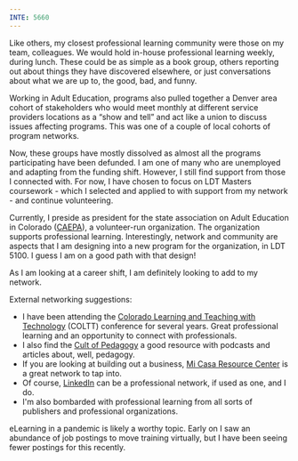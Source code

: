 ```yaml
---
INTE: 5660
---
```


Like others, my closest professional learning community were those on my team, colleagues. We would hold in-house professional learning weekly, during lunch. These could be as simple as a book group, others reporting out about things they have discovered elsewhere, or just conversations about what we are up to, the good, bad, and funny.

Working in Adult Education, programs also pulled together a Denver area cohort of stakeholders who would meet monthly at different service providers locations as a “show and tell” and act like a union to discuss issues affecting programs. This was one of a couple of local cohorts of program networks.

Now, these groups have mostly dissolved as almost all the programs participating have been defunded. I am one of many who are unemployed and adapting from the funding shift. However, I still find support from those I connected with. For now, I have chosen to focus on LDT Masters coursework - which I selected and applied to with support from my network - and continue volunteering.

Currently, I preside as president for the state association on Adult Education in Colorado ([CAEPA](https://www.caepa.org/)), a volunteer-run organization. The organization supports professional learning. Interestingly, network and community are aspects that I am designing into a new program for the organization, in LDT 5100. I guess I am on a good path with that design!

As I am looking at a career shift, I am definitely looking to add to my network.

External networking suggestions:

-   I have been attending the [Colorado Learning and Teaching with Technology](https://www.cu.edu/coltt) (COLTT) conference for several years. Great professional learning and an opportunity to connect with professionals.
-   I also find the [Cult of Pedagogy](https://www.cultofpedagogy.com/) a good resource with podcasts and articles about, well, pedagogy.
-   If you are looking at building out a business, [Mi Casa Resource Center](https://micasaresourcecenter.org/) is a great network to tap into.
-   Of course, [LinkedIn](https://www.linkedin.com/in/jason-k-17111717) can be a professional network, if used as one, and I do.
-   I'm also bombarded with professional learning from all sorts of publishers and professional organizations.

eLearning in a pandemic is likely a worthy topic. Early on I saw an abundance of job postings to move training virtually, but I have been seeing fewer postings for this recently.
